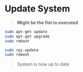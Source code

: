 # Update System

> **Might be the fist to executed**

```bash
sudo apt-get update
sudo apt-get upgrade
sudo reboot
```

```bash
sudo rpi-update
sudo reboot
```

> System is now up to date
